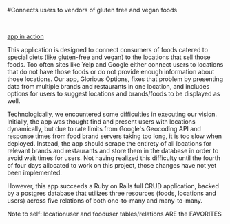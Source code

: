 #Connects users to vendors of gluten free and vegan foods

<img src="./public/screenshotwpics.png" alt="">
<img src="./app/assets/images/screenshot.png" alt="">



[app in action](https://powerful-beyond-3469.herokuapp.com/#)

This application is designed to connect consumers of foods catered to special diets (like gluten-free and vegan) to the locations that sell those foods. Too often sites like Yelp and Google either connect users to locations that do not have those foods or do not provide enough information about those locations. Our app, Glorious Options, fixes that problem by presenting data from multiple brands and restaurants in one location, and includes options for users to suggest locations and brands/foods to be displayed as well.

Technologically, we encountered some difficulties in executing our vision. Initially, the app was thought find and present users with locations dynamically, but due to rate limits from Google's Geocoding API and response times from food brand servers taking too long, it is too slow when deployed. Instead, the app should scrape the entirety of all locations for relevant brands and restaurants and store them in the database in order to avoid wait times for users. Not having realized this difficulty until the fourth of four days allocated to work on this project, those changes have not yet been implemented. 

However, this app succeeds a Ruby on Rails full CRUD application, backed by a postgres database that utilizes three resources (foods, locations and users) across five relations of both one-to-many and many-to-many. 

Note to self: locationuser and fooduser tables/relations ARE the FAVORITES
